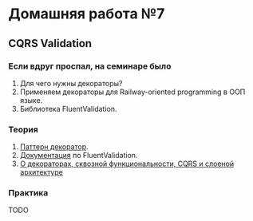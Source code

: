 # Домашняя работа №7

## CQRS Validation

### Если вдруг проспал, на семинаре было
1) Для чего нужны декораторы?
2) Применяем декораторы для Railway-oriented programming в ООП языке.
3) Библиотека FluentValidation.

### Теория
1. [Паттерн декоратор](https://metanit.com/sharp/patterns/4.1.php).
2. [Документация](https://docs.fluentvalidation.net) по FluentValidation.
3. [О декораторах, сквозной функциональности, CQRS и слоеной архитектуре](https://habr.com/ru/articles/353258/)

### Практика
TODO
